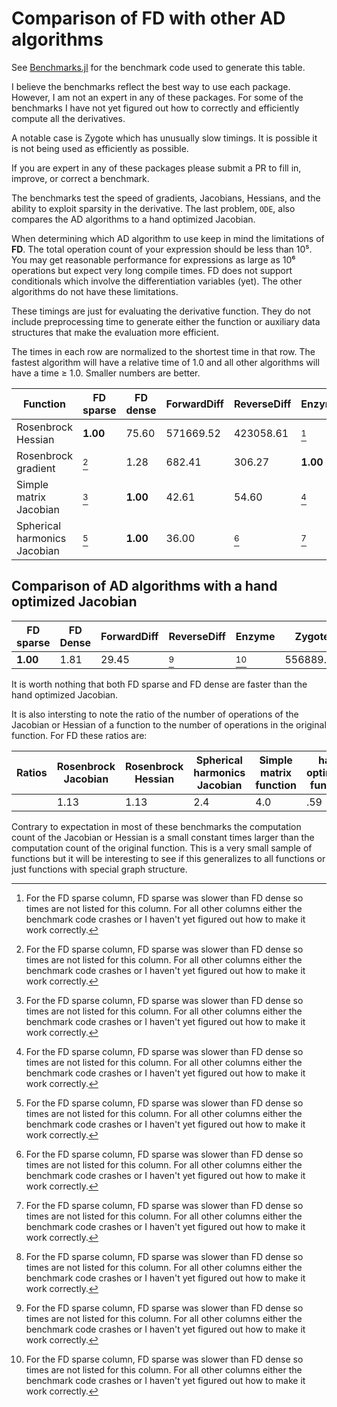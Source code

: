 # Comparison of FD with other AD algorithms
See [Benchmarks.jl](https://github.com/brianguenter/Benchmarks) for the benchmark code used to generate this table.

I believe the benchmarks reflect the best way to use each package. However, I am not an expert in any of these packages. For some of the benchmarks I have not yet figured out how to correctly and efficiently compute all the derivatives.

A notable case is Zygote which has unusually slow timings. It is possible it is not being used as efficiently as possible. 

If you are expert in any of these packages please submit a PR to fill in, improve, or correct a benchmark.

The benchmarks test the speed of gradients, Jacobians, Hessians, and the ability to exploit sparsity in the derivative. The last problem, `ODE`, also compares the AD algorithms to a hand optimized Jacobian.

When determining which AD algorithm to use keep in mind the limitations of **FD**. The total operation count of your expression should be less than 10⁵. You may get reasonable performance for expressions as large as 10⁶ operations but expect very long compile times. FD does not support conditionals which involve the differentiation variables (yet). The other algorithms do not have these limitations.

These timings are just for evaluating the derivative function. They do not include preprocessing time to generate either the function or auxiliary data structures that make the evaluation more efficient.

The times in each row are normalized to the shortest time in that row. The fastest algorithm will have a relative time of 1.0 and all other algorithms will have a time ≥ 1.0. Smaller numbers are better.


| Function | FD sparse | FD dense | ForwardDiff | ReverseDiff | Enzyme | Zygote |
|---------|-----------|----------|-------------|-------------|--------|--------|
| Rosenbrock Hessian | **1.00** | 75.60 | 571669.52 | 423058.61 | [^notes] | 1015635.96 |
| Rosenbrock gradient | [^notes] | 1.28 | 682.41 | 306.27 | **1.00** | 4726.62 |
| Simple matrix Jacobian | [^notes] | **1.00** | 42.61 | 54.60 | [^notes] | 130.13 |
| Spherical harmonics Jacobian | [^notes] | **1.00** | 36.00 | [^notes] | [^notes] | [^notes] |


 ## Comparison of AD algorithms with a hand optimized Jacobian
| FD sparse | FD Dense | ForwardDiff | ReverseDiff | Enzyme | Zygote | Hand optimized|
|-----------|----------|-------------|-------------|--------|--------|---------------|
 **1.00** | 1.81 | 29.45 | [^notes] | [^notes] | 556889.67 | 2.47 |


It is worth nothing that both FD sparse and FD dense are faster than the hand optimized Jacobian.

It is also intersting to note the ratio of the number of operations of the Jacobian or Hessian of a function to the number of operations in the original function. For FD these ratios are:

|Ratios | Rosenbrock Jacobian | Rosenbrock Hessian | Spherical harmonics Jacobian | Simple matrix function | hand optimized function |
|-------|---------------------|--------------------|------------------------------|------------------------|-------------------------|
|       | 1.13                | 1.13               | 2.4                          |          4.0           |     .59                 |

Contrary to expectation in most of these benchmarks the computation count of the Jacobian or Hessian is a small constant times larger than the computation count of the original function. This is a very small sample of functions but it will be interesting to see if this generalizes to all functions or just functions with special graph structure.

[^notes]: For the FD sparse column, FD sparse was slower than FD dense so times are not listed for this column. For all other columns either the benchmark code crashes or I haven't yet figured out how to make it work correctly.
